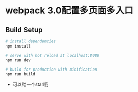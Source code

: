 # webpack 3.0配置多页面多入口

## Build Setup

``` bash
# install dependencies
npm install

# serve with hot reload at localhost:8080
npm run dev

# build for production with minification
npm run build

```
- 可以给一个star哦